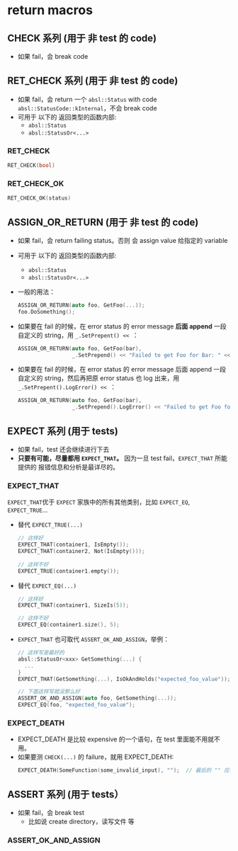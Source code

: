 # return macros

## CHECK 系列 (用于 非 test 的 code)
* 如果 fail，会 break code

## RET_CHECK 系列 (用于 非 test 的 code)
* 如果 fail，会 return 一个 `absl::Status` with code `absl::StatusCode::kInternal`，不会 break code
* 可用于 以下的 返回类型的函数内部:
  * `absl::Status`
  * `absl::StatusOr<...>`
  
### RET_CHECK
```cpp
RET_CHECK(bool)
```
### RET_CHECK_OK
```cpp
RET_CHECK_OK(status)
```

## ASSIGN_OR_RETURN (用于 非 test 的 code)
* 如果 fail，会 return failing status。否则 会 assign value 给指定的 variable
* 可用于 以下的 返回类型的函数内部:
  * `absl::Status`
  * `absl::StatusOr<...>`
 
* 一般的用法：
  ```cpp
  ASSIGN_OR_RETURN(auto foo, GetFoo(...));
  foo.DoSomething();
  ```
* 如果要在 fail 的时候，在 error status 的 error message **后面 append** 一段 自定义的 string，用 `_.SetPrepent() << `：
  ```cpp
  ASSIGN_OR_RETURN(auto foo, GetFoo(bar), 
                   _.SetPrepend() << "Failed to get Foo for Bar: " << bar);
  ```
  
* 如果要在 fail 的时候，在 error status 的 error message 后面 append 一段 自定义的 string，然后再把原 error status 也 log 出来，用 `_.SetPrepent().LogError() << `：
  ```cpp
  ASSIGN_OR_RETURN(auto foo, GetFoo(bar), 
                   _.SetPrepend().LogError() << "Failed to get Foo for Bar: " << bar << ", error status: ");
  ```
  
  
## EXPECT 系列 (用于 tests)
* 如果 fail，test 还会继续进行下去
* **只要有可能，尽量都用 `EXPECT_THAT`。** 因为一旦 test fail，`EXPECT_THAT` 所能提供的 报错信息和分析是最详尽的。

### EXPECT_THAT
`EXPECT_THAT`优于 `EXPECT` 家族中的所有其他类别，比如 `EXPECT_EQ`, `EXPECT_TRUE`... 

* 替代 `EXPECT_TRUE(...)`
  ```cpp
  // 这样好
  EXPECT_THAT(container1, IsEmpty());
  EXPECT_THAT(container2, Not(IsEmpty()));
    
  // 这样不好
  EXPECT_TRUE(container1.empty());
  ```
* 替代 `EXPECT_EQ(...)`
  ```cpp
  // 这样好
  EXPECT_THAT(container1, SizeIs(5));
  
  // 这样不好
  EXPECT_EQ(container1.size(), 5);
  ```
    
* `EXPECT_THAT` 也可取代 `ASSERT_OK_AND_ASSIGN`，举例：
  ```cpp
  // 这样写是最好的
  absl::StatusOr<xxx> GetSomething(...) {
    ...
  }
  EXPECT_THAT(GetSomething(...), IsOkAndHolds("expected_foo_value"));
  
  // 下面这样写就没那么好
  ASSERT_OK_AND_ASSIGN(auto foo, GetSomething(...));
  EXPECT_EQ(foo, "expected_foo_value");
  ```

### EXPECT_DEATH
* EXPECT_DEATH 是比较 expensive 的一个语句，在 test 里面能不用就不用。
* 如果要测 `CHECK(...)` 的 failure，就用 EXPECT_DEATH:
  ```cpp
  EXPECT_DEATH(SomeFunction(some_invalid_input), "");  // 最后的 "" 应该是放 expected error message 的地方
  ```

## ASSERT 系列 (用于 tests）
* 如果 fail，会 break test
  * 比如说 create directory，读写文件 等

### ASSERT_OK_AND_ASSIGN


